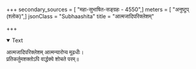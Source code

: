 +++
secondary_sources = [ "महा-सुभाषित-सङ्ग्रहः - 4550",]
meters = [ "अनुष्टुप् (श्लोक)",]
jsonClass = "Subhaashita"
title = "आत्मजादिपरिक्लेशम्"

+++

<details open><summary>Text</summary>

आत्मजादिपरिक्लेशम् आत्मन्यारोप्य मूढधीः।  
प्रतिकर्तुमशक्तोऽपि वार्द्धक्ये शोचते परम्॥
</details>
